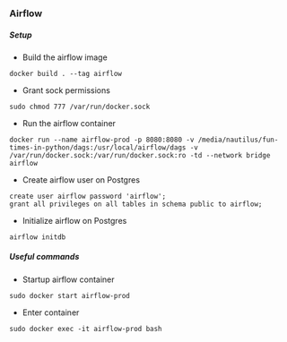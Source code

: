 ### Airflow

##### Setup

* Build the airflow image
```
docker build . --tag airflow
```
* Grant sock permissions
```
sudo chmod 777 /var/run/docker.sock
```
* Run the airflow container
```
docker run --name airflow-prod -p 8080:8080 -v /media/nautilus/fun-times-in-python/dags:/usr/local/airflow/dags -v /var/run/docker.sock:/var/run/docker.sock:ro -td --network bridge airflow
```
* Create airflow user on Postgres
```
create user airflow password 'airflow';
grant all privileges on all tables in schema public to airflow;
```
* Initialize airflow on Postgres
```
airflow initdb
```

##### Useful commands
* Startup airflow container
```
sudo docker start airflow-prod
```
* Enter container
```
sudo docker exec -it airflow-prod bash
```
